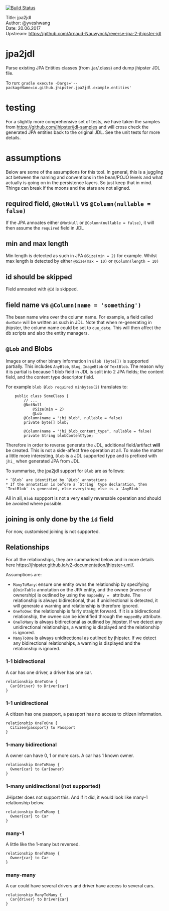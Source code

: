 [![Build Status](https://travis-ci.org/yveshwang/jpa2jdl.svg?branch=master)](https://travis-ci.org/yveshwang/jpa2jdl)

Title: 		jpa2jdl  
Author: 	@yveshwang  
Date: 		20.06.2017  
Upstream:	https://github.com/Arnaud-Nauwynck/reverse-jpa-2-jhipster-jdl  

# jpa2jdl
Parse existing JPA Entities classes (from .jar/.class) and dump jhipster JDL file.

To run: `gradle execute -Dargs='--packageName=io.github.jhipster.jpa2jdl.example.entities'`
# testing
For a slightly more comprehensive set of tests, we have taken the samples from https://github.com/jhipster/jdl-samples and will cross check the generated JPA entities back to the original JDL. See the unit tests for more details.

# assumptions
Below are some of the assumptions for this tool. In general, this is a juggling act between the naming and conventions in the bean/POJO levels and what actually is going on in the persistence layers. So just keep that in mind. Things can break if the moons and the stars are not aligned.

## required field, `@NotNull` vs `@Column(nullable = false)`
If the JPA annoates either `@NotNull` or `@Column(nullable = false)`, it will then assume the `required` field in JDL

## min and max length
Min length is detected as such in JPA `@Size(min = 2)` for example. Whilst max length is detected by either `@Size(max = 10)` or `@Column(length = 10)`

## id should be skipped
Field annoated with `@Id` is skipped.

## field name vs `@Column(name = 'something')`
The bean name wins over the column name. For example, a field called `dueDate` will be written as such in JDL. Note that when re-generating in jhipster, the column name could be set to `due_date`. This will then affect the db scripts and also the entity managers.

## `@Lob` and Blobs
Images or any other binary information in `Blob (byte[])` is supported partially. This includes `AnyBlob`, `Blog`, `ImageBlob` or `TextBlob`. The reason why it is partial is because 1 blob field in JDL is split into 2 JPA fields; the content field, and the content type descriptor field. 

For example `blob Blob required minbytes(2)` translates to:
```
	public class SomeClass {
		// ...
		@NotNull
	    	@Size(min = 2)
	    	@Lob
		@Column(name = "jhi_blob", nullable = false)
		private byte[] blob;

		@Column(name = "jhi_blob_content_type", nullable = false)
		private String blobContentType;
```
Therefore in order to reverse generate the JDL, additional field/artifact **will** be created. This is not a side-affect free operation at all. To make the matter a little more interesting, `Blob` is a JDL supported type and is prefixed with `jhi_` when generated JPA from JDL. 

To summarise, the jpa2jdl support for `Blob` are as follows:

	* `Blob` are identified by `@Lob` annotations
	* If the annotation is before a `String` type declaration, then `TextBlob` is generated, else everything else is a `AnyBlob`

All in all, `Blob` suppport is not a very easily reversable operation and should be avoided where possible.

## joining is only done by the `id` field
For now, customised joining is not supported.

##  Relationships
For all the relationships, they are summarised below and in more details here https://jhipster.github.io/v2-documentation/jhipster-uml/. 

Assumptions are:

* `ManyToMany`: ensure one entity owns the relationship by specifying `@JoinTable` annotation on the JPA entity, and the ownee (inverse of ownership) is outlined by using the `mappedBy = ` attribute. The relationship is always bidirectional, thus if unidirectional is detected, it will generate a warning and relationship is therefore ignored.
* `OneToOne`: the relationship is fairly straight forward. If it is a bidirectional relationship, the ownee can be identified through the `mappedBy` attribute.
* `OneToMany` is always bidirectional as outlined by jhipster. If we detect any unidirectional relationships, a warning is displayed and the relationship is ignored.
* `ManyToOne` is always unidirectional as outlined by jhipster. If we detect any bidirectional relationships, a warning is displayed and the relationship is ignored.

### 1-1 bidirectional
A car has one driver, a driver has one car.
```
relationship OneToOne {
  Car{driver} to Driver{car}
}
```

### 1-1 unidirectional
A citizen has one passport, a passport has no access to citizen information.
```
relationship OneToOne {
  Citizen{passport} to Passport
}
```

### 1-many bidirectional
A owner can have 0, 1 or more cars. A car has 1 known owner.
```
relationship OneToMany {
  Owner{car} to Car{owner}
}
```

### 1-many unidirectional (not supported)
JHipster does not support this. And if it did, it would look like many-1 relationship below. 
```
relationship OneToMany {
  Owner{car} to Car
}
```

### many-1
A little like the 1-many but reversed.
```
relationship OneToMany {
  Owner{car} to Car
}
```

### many-many
A car could have several drivers and driver have access to several cars.
```
relationship ManyToMany {
  Car{driver} to Driver{car}
}
```
